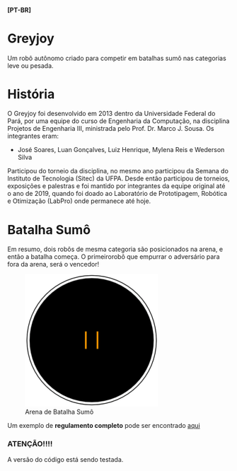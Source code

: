 #### [PT-BR]

# Greyjoy
Um robô autônomo criado para competir em batalhas sumô nas categorias leve ou pesada.

# História
O Greyjoy foi desenvolvido em 2013 dentro da Universidade Federal do Pará, por uma equipe do curso de Engenharia da Computação, na disciplina Projetos de Engenharia III, ministrada pelo Prof. Dr. Marco J. Sousa. Os integrantes eram:

- José Soares, Luan Gonçalves, Luiz Henrique, Mylena Reis e Wederson Silva

Participou do torneio da disciplina, no mesmo ano participou da Semana do Instituto de Tecnologia (Sitec) da UFPA. Desde então participou de torneios, exposições e palestras e foi mantido por integrantes da equipe original até o ano de 2019, quando foi doado ao Laboratório de Prototipagem, Robótica e Otimização (LabPro) onde permanece até hoje.

# Batalha Sumô
Em resumo, dois robôs de mesma categoria são posicionados na arena, e então a batalha começa. O primeirorobô que empurrar o adversário para fora da arena, será o vencedor!

<p align="center">
<figure>
  <img width="300" height="300" src="./imgs/arena_sumo_robo.png">
	<figcaption>Arena de Batalha Sumô</figcaption>
</figure>
</p>



Um exemplo de **regulamento completo** pode ser encontrado [aqui](./docs/regras_sumo_robo-LabPro2018.pdf)

### ATENÇÃO!!!!
A versão do código está sendo testada.
